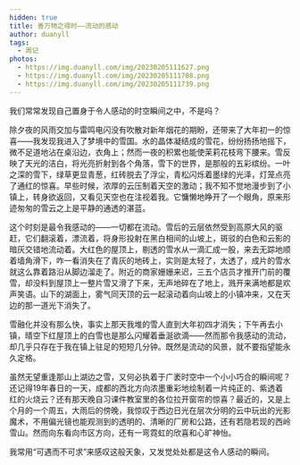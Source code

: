 ```yaml
---
hidden: true
title: 善万物之得时——流动的感动
author: duanyll
tags:
  - 周记
photos:
  - https://img.duanyll.com/img/20230205111627.png
  - https://img.duanyll.com/img/20230205111708.png
  - https://img.duanyll.com/img/20230205111739.png
---
```


我们常常发现自己置身于令人感动的时空瞬间之中，不是吗？

除夕夜的风雨交加与雷鸣电闪没有吹散对新年烟花的期盼，还带来了大年初一的惊喜——我发现我进入了梦境中的雪国。水的晶体凝结成的雪花，纷纷扬扬地摇下，微不足道地沾在桌沿边，衣角上；然而一夜的积累也能使茉莉花枝弯下腰来。雪反映了天光的洁白，将光亮折射到各个角落，雪下的世界，是那般的五彩缤纷。一叶之深的雪下，绿草更显青葱，红砖脱去了浮尘，青松闪烁着墨绿的光泽，灯笼点亮了通红的惊喜。早些时候，浓厚的云压制着天空的激动；我不知不觉地漫步到了小镇上，转身欲返回，又看见天空也在注视着我。它慵懒地睁开了一个眼角，原来形迹匆匆的雪云之上是平静的通透的湛蓝。

这个时刻是最令我感动的——一切都在流动。雪后的云层依然受到高原大风的驱赶，它们翻滚着，漂流着，将身形投射在黑白相间的山坡上，斑驳的白色和云影的暗灰交错地流动着。大红色的屋顶上，剔透的雪水从一滴汇成一股，来去无踪地顺着墙角滑下，咋一看消失在了青灰的地砖上，实则是太轻了，太透了，成片的雪水就这么靠着路沿从脚边溜走了。附近的商家姗姗来迟，三五个店员才推开门前的覆雪，却没料到屋顶上一整片雪又滑了下来，无声地碎在了地上，溅开来满地都是欢声笑语。山下的湖面上，雾气同天顶的云一起滚动着向山坡上的小镇冲来，又在天边的那一道光下消失了。

雪融化并没有那么快，事实上那天我堆的雪人直到大年初四才消失；下午再去小镇，晴空下红屋顶上的白雪也是那么闪耀着垂涎欲滴——然而那令我感动的流动，却几乎只存在于我在镇上驻足的短短几分钟。既然是流动的风景，就不要指望能永久定格。

虽然无望重逢那山上湖边之雪，又何必执着于广袤时空中一个小小巧合的瞬间呢？还记得19年春日的一天，成都的西北方向浓墨重彩地绘制着一片纯正的、紫透着红的火烧云？还有那天晚自习课件教室里的各位拉开窗帘的惊喜？最近的，又是上个月的一个周五，大雨后的傍晚，我惊叹于西边日光在层次分明的云中玩出的光影魔术，不用偏光镜也能观测到的透明的、清晰的厂房和公路，还有若隐若现的西岭雪山。然而向东看向市区方向，还有一弯霓虹的欣喜和心旷神怡。

我常用“可遇而不可求”来感叹这般天象，又发觉处处都是这令人感动的瞬间。
